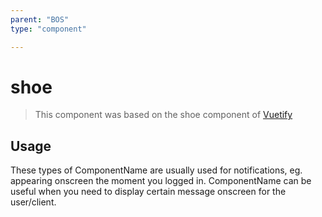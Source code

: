 ```yaml
---
parent: "BOS"
type: "component"

---
```


# shoe

>This component was based on the shoe component of [Vuetify](https://vuetifyjs.com/en/components/shoe/ "Vuetify's shoe component")

## Usage

These types of ComponentName are usually used for notifications, eg. appearing onscreen the moment you logged in. ComponentName can be useful when you need to display certain message onscreen for the user/client.

<!-- Component template need to be here -->
<DocComponent :file="'example'"/>





